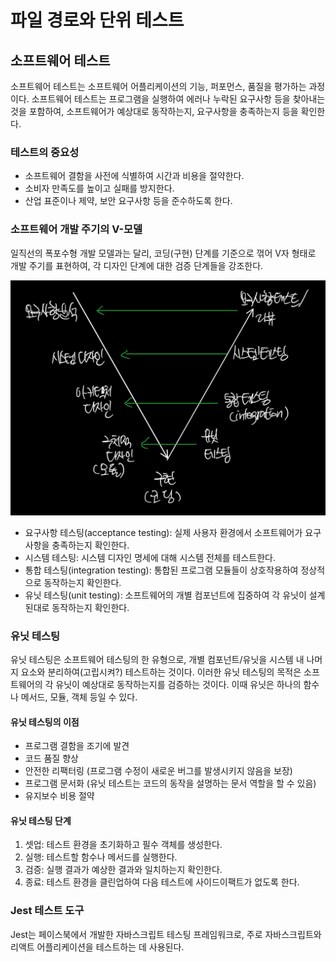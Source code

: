 # 파일 경로와 단위 테스트

## 소프트웨어 테스트

소프트웨어 테스트는 소프트웨어 어플리케이션의 기능, 퍼포먼스, 품질을 평가하는 과정이다. 소프트웨어 테스트는 프로그램을 실행하여 에러나 누락된 요구사항 등을 찾아내는 것을 포함하여, 소프트웨어가 예상대로 동작하는지, 요구사항을 충족하는지 등을 확인한다.

### 테스트의 중요성

- 소프트웨어 결함을 사전에 식별하여 시간과 비용을 절약한다.
- 소비자 만족도를 높이고 실패를 방지한다.
- 산업 표준이나 제약, 보안 요구사항 등을 준수하도록 한다.

### 소프트웨어 개발 주기의 V-모델

일직선의 폭포수형 개발 모델과는 달리, 코딩(구현) 단계를 기준으로 꺾어 V자 형태로 개발 주기를 표현하여, 각 디자인 단계에 대한 검증 단계들을 강조한다.

![v model](https://github.com/WilleLee/docs/blob/main/assets/software-v-model.jpeg?raw=true)

- 요구사항 테스팅(acceptance testing): 실제 사용자 환경에서 소프트웨어가 요구사항을 충족하는지 확인한다.
- 시스템 테스팅: 시스템 디자인 명세에 대해 시스템 전체를 테스트한다.
- 통합 테스팅(integration testing): 통합된 프로그램 모듈들이 상호작용하여 정상적으로 동작하는지 확인한다.
- 유닛 테스팅(unit testing): 소프트웨어의 개별 컴포넌트에 집중하여 각 유닛이 설계된대로 동작하는지 확인한다.

### 유닛 테스팅

유닛 테스팅은 소프트웨어 테스팅의 한 유형으로, 개별 컴포넌트/유닛을 시스템 내 나머지 요소와 분리하여(고립시켜?) 테스트하는 것이다. 이러한 유닛 테스팅의 목적은 소프트웨어의 각 유닛이 예상대로 동작하는지를 검증하는 것이다. 이때 유닛은 하나의 함수나 메서드, 모듈, 객체 등일 수 있다.

#### 유닛 테스팅의 이점

- 프로그램 결함을 조기에 발견
- 코드 품질 향상
- 안전한 리팩터링 (프로그램 수정이 새로운 버그를 발생시키지 않음을 보장)
- 프로그램 문서화 (유닛 테스트는 코드의 동작을 설명하는 문서 역할을 할 수 있음)
- 유지보수 비용 절약

#### 유닛 테스팅 단계

1. 셋업: 테스트 환경을 초기화하고 필수 객체를 생성한다.
2. 실행: 테스트할 함수나 메서드를 실행한다.
3. 검증: 실행 결과가 예상한 결과와 일치하는지 확인한다.
4. 종료: 테스트 환경을 클린업하여 다음 테스트에 사이드이팩트가 없도록 한다.

### Jest 테스트 도구

Jest는 페이스북에서 개발한 자바스크립트 테스팅 프레임워크로, 주로 자바스크립트와 리액트 어플리케이션을 테스트하는 데 사용된다.
